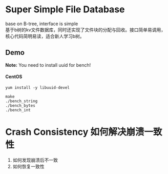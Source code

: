 # Super Simple File Database  
base on B-tree, interface is simple  
基于b树的kv文件数据库，同时还实现了文件块的分配与回收。接口简单易调用，核心代码简明易读，适合新人学习b树。  

## Demo  
**Note:** You need to install uuid for bench!
#### CentOS
```
yum install -y libuuid-devel
```

```shell
make
./bench_string
./bench_bytes
./bench_int
```

# Crash Consistency 如何解决崩溃一致性  
1. 如何发现崩溃后不一致
2. 如何恢复一致性